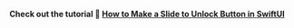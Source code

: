 
**Check out the tutorial 🚀 [How to Make a Slide to Unlock Button in SwiftUI](https://www.goodrequest.com/blog/how-to-make-a-slide-to-unlock-button-in-swiftui)**
